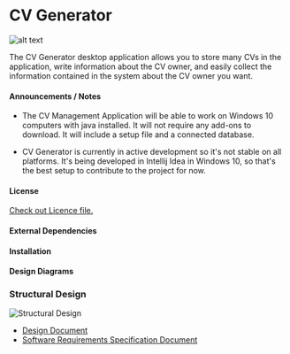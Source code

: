 # CV Generator


![alt text][logo]

[logo]: https://www.linkpicture.com/q/BIYEAK.png "CV Generator"



The CV Generator desktop application allows you to store many CVs in the application, write information about the CV owner, and easily collect the information contained in the system about the CV owner you want.

#### Announcements / Notes

- The CV Management Application will be able to work on Windows 10 computers with java installed. It will not require any add-ons to download. It will include a setup
file and a connected database.

- CV Generator is currently in active development so it's not stable on all platforms. It's being developed in Intellij Idea in Windows 10, so that's the best setup to contribute to the project for now. 

#### License
[Check out Licence file.](https://github.com/berkinozturk/SE302_Team-2/blob/main/LICENSE.md)
#### External Dependencies
#### Installation

#### Design Diagrams
### Structural Design

![Structural Design](https://www.linkpicture.com/q/Screenshot_1_342.png "Structural Design")

- [Design Document](https://drive.google.com/file/d/1VrJThl8LS4FLN9yFBYOlqJJOEPN4BITT/view?usp=sharing)
- [Software Requirements Specification Document](https://drive.google.com/file/d/1iWTd5pCTnebjXQLjjQ6K4um6pd0PuHNK/view?usp=sharing)
